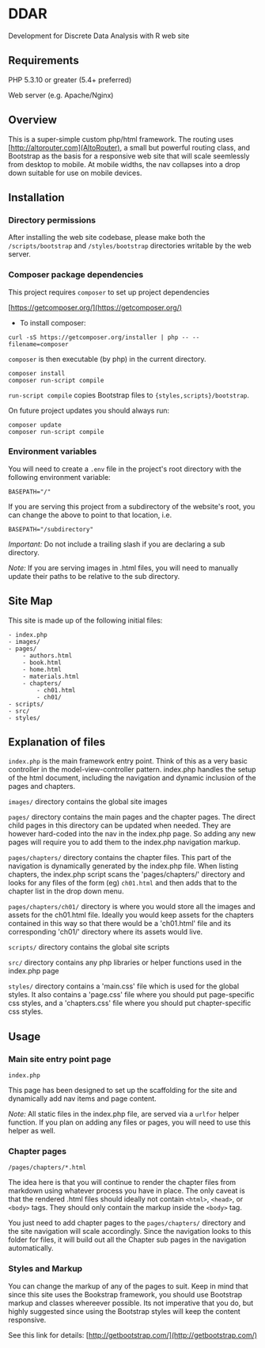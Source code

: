 # DDAR
Development for Discrete Data Analysis with R web site

## Requirements ##

PHP 5.3.10 or greater (5.4+ preferred)

Web server (e.g. Apache/Nginx)

## Overview ##

This is a super-simple custom php/html framework. The routing uses
[http://altorouter.com](AltoRouter), a small but powerful routing class, and
Bootstrap as the basis for a responsive web site that will scale seemlessly
from desktop to mobile. At mobile widths, the nav collapses into a drop down
suitable for use on mobile devices.

## Installation ##

### Directory permissions ###

After installing the web site codebase, please make both the
`/scripts/bootstrap` and `/styles/bootstrap` directories writable by the web
server.

### Composer package dependencies ###

This project requires `composer` to set up project dependencies

[https://getcomposer.org/](https://getcomposer.org/)

* To install composer:
```
curl -sS https://getcomposer.org/installer | php -- --filename=composer
```

`composer` is then executable (by php) in the current directory.

```
composer install
composer run-script compile
```

`run-script compile` copies Bootstrap files to `{styles,scripts}/bootstrap`.


On future project updates you should always run:

```
composer update
composer run-script compile
```
### Environment variables ###

You will need to create a `.env` file in the project's root directory with
the following environment variable:

```
BASEPATH="/"
```

If you are serving this project from a subdirectory of the website's root,
you can change the above to point to that location, i.e.

```
BASEPATH="/subdirectory"
```

*Important:* Do not include a trailing slash if you are declaring a sub directory.

*Note:* If you are serving images in .html files, you will need to manually update
their paths to be relative to the sub directory.

## Site Map ##

This site is made up of the following initial files:

```
- index.php
- images/
- pages/
	- authors.html
	- book.html
	- home.html
	- materials.html
	- chapters/
		- ch01.html
		- ch01/
- scripts/
- src/
- styles/
```

## Explanation of files ##

`index.php` is the main framework entry point. Think of this as a very basic
controller in the model-view-controller pattern. index.php handles the setup of
the html document, including the navigation and dynamic inclusion of the pages
and chapters.

`images/` directory contains the global site images

`pages/` directory contains the main pages and the chapter pages. The direct
child pages  in this directory can be updated when needed. They are however
hard-coded into the nav in the index.php page. So adding any new pages will
require you to add them to the index.php navigation markup.

`pages/chapters/` directory contains the chapter files. This part of the
navigation is dynamically generated by the index.php file. When listing
chapters, the index.php script scans the 'pages/chapters/' directory and looks
for any files of the form (eg) `ch01.html` and then adds that to the chapter
list in the drop down menu.

`pages/chapters/ch01/` directory is where you would store all the images and
assets for the ch01.html file. Ideally you would keep assets for the chapters
contained in this way so that there would be a 'ch01.html' file and its
corresponding 'ch01/' directory where its assets would live.

`scripts/` directory contains the global site scripts

`src/` directory contains any php libraries or helper functions used in the
index.php page

`styles/` directory contains a 'main.css' file which is used for the global
styles. It also contains a 'page.css' file where you should put page-specific
css styles, and a 'chapters.css' file where you should put chapter-specific css
styles.

## Usage ##

### Main site entry point page ###

`index.php`

This page has been designed to set up the scaffolding for the site and
dynamically add nav items and page content.

*Note:* All static files in the index.php file, are served via a `urlfor` helper
function. If you plan on adding any files or pages, you will need to use this
helper as well.

### Chapter pages ###

`/pages/chapters/*.html`

The idea here is that you will continue to render the chapter files from
markdown using whatever process you have in place. The only caveat is that the
rendered .html files should ideally not contain `<html>`, `<head>`, or
`<body>` tags. They should only contain the markup inside the `<body>` tag.

You just need to add chapter pages to the `pages/chapters/` directory and the
site navigation will scale accordingly. Since the navigation looks to this
folder for files, it will build out all the Chapter sub pages in the navigation
automatically.

### Styles and Markup ###

You can change the markup of any of the pages to suit. Keep in mind that since
this site uses the Bookstrap framework, you should use Bootstrap markup and
classes whereever possible. Its not imperative that you do, but highly
suggested since using the Bootstrap styles will keep the content responsive.

See this link for details:
[http://getbootstrap.com/](http://getbootstrap.com/)
